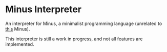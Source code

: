 # Minus Interpreter
An interpreter for Minus, a minimalist programming language (unrelated to [this](http://www.golfscript.com/minus/) Minus).

This interpreter is still a work in progress, and not all features are implemented.
